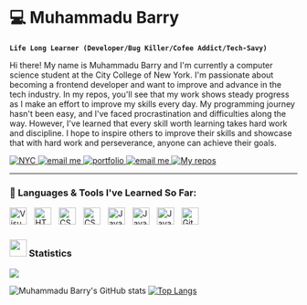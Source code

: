 # 💻 Muhammadu Barry

**`Life Long Learner (Developer/Bug Killer/Cofee Addict/Tech-Savy)`**

Hi there! My name is Muhammadu Barry and I'm currently a computer science student at the City College of New York. I'm passionate about becoming a frontend developer and want to improve and advance in the tech industry. In my repos, you'll see that my work shows steady progress as I make an effort to improve my skills every day. My programming journey hasn't been easy, and I've faced procrastination and difficulties along the way. However, I've learned that every skill worth learning takes hard work and discipline. I hope to inspire others to improve their skills and showcase that with hard work and perseverance, anyone can achieve their goals.

<p align="left">
<a href="https://en.wikipedia.org/wiki/New_York_City">
  <img alt="NYC" title="new york city" src="https://custom-icon-badges.demolab.com/badge/New_York_City-USA-green?style=for-the-badge&logo=location&logoColor=white" style="pointer-events: none;"/>
</a>
 <a href="mailto:muhammadubarry5@gmail.com?subject=Subject%20of%20the%20email&body=Hello%20there!" target="_blank">
   <img alt="email me" title = "email" src="https://custom-icon-badges.demolab.com/badge/-muhammadubarry5@gmail.com-blue?style=for-the-badge&logo=mention&logoColor=white"/>
 </a>
  <a href ="https://muhammadubarry.github.io/Portfolio-Website/">
    <img alt="portfolio" title="my portfolio" src="https://custom-icon-badges.demolab.com/badge/-Portfolio_Website-teal?style=for-the-badge&logo=rocket133&logoColor=white"/>
  </a>
   <a href="https://www.linkedin.com/in/muhammadu-barry-6103aa27a/" target="_blank">
   <img alt="email me" title = "email" src="https://custom-icon-badges.demolab.com/badge/-My_Linkedin-teal?style=for-the-badge&logo=linkedin2123&logoColor=white"/>
 </a>
  <a href ="https://github.com/MuhammaduBarry?tab=repositories">
    <img alt="My repos" title="repos" src="https://custom-icon-badges.demolab.com/badge/-My%20Repos-yellow?style=for-the-badge&logoColor=white&logo=repo"/>
  </a>
</p>

---

### 👾 Languages & Tools I've Learned So Far:
<img align="left" alt="Visual Studio Code" width="30px" src="https://cdn.jsdelivr.net/gh/devicons/devicon/icons/vscode/vscode-original.svg" style="padding-right:10px;" />
<img align="left" alt="HTML5" width="30px" src="https://cdn.jsdelivr.net/gh/devicons/devicon/icons/html5/html5-original.svg" style="padding-right:10px;" />
<img align="left" alt="CSS3" width="30px" src="https://cdn.jsdelivr.net/gh/devicons/devicon/icons/css3/css3-original.svg" style="padding-right:10px;" />
<img align="left" alt="CSS3" width="30px" src="https://cdn.jsdelivr.net/gh/devicons/devicon/icons/bootstrap/bootstrap-original.svg" style="padding-right:10px;" />
<img align="left" alt="JavaScript" width="30px" src="https://cdn.jsdelivr.net/gh/devicons/devicon/icons/tailwindcss/tailwindcss-plain.svg" style="padding-right:10px;" />
<img align="left" alt="JavaScript" width="30px" src="https://cdn.jsdelivr.net/gh/devicons/devicon/icons/javascript/javascript-original.svg" style="padding-right:10px;" />
<img align="left" alt="JavaScript" width="30px" src="https://cdn.jsdelivr.net/gh/devicons/devicon/icons/git/git-original.svg" style="padding-right:10px;" />
<img align="left" alt="GitHub" width="30px" src="https://user-images.githubusercontent.com/3369400/139447912-e0f43f33-6d9f-45f8-be46-2df5bbc91289.png" style="padding-right:10px;" />
<br/>

#

### <img src="https://media4.giphy.com/media/MIGbtLZoVjbl0bYbAd/giphy.gif?cid=ecf05e472t2h0i8d7dcjaoau9iqtchhr899hxmpxzzgc7lyw&rid=giphy.gif" width="30"> Statistics
<div>
    <a href="https://github.com/DenverCoder1/readme-typing-svg"><img src="https://readme-typing-svg.herokuapp.com?lines=Hi,+I'm+Muhammadu;Stick+Around;I+Would+love+To+learn+from+you;Let+me+get+your+input+on+my+code.;&center=true&width=500&height=50"> 
  </a>
</div>

![Muhammadu Barry's GitHub stats](https://github-readme-stats.vercel.app/api?username=MuhammaduBarry&show_icons=true&theme=tokyonight)
[![Top Langs](https://github-readme-stats.vercel.app/api/top-langs/?username=MuhammaduBarry&show_icons=true&theme=tokyonight&layout=donut-vertical)](https://github.com/MuhammaduBarry/github-readme-stats)
